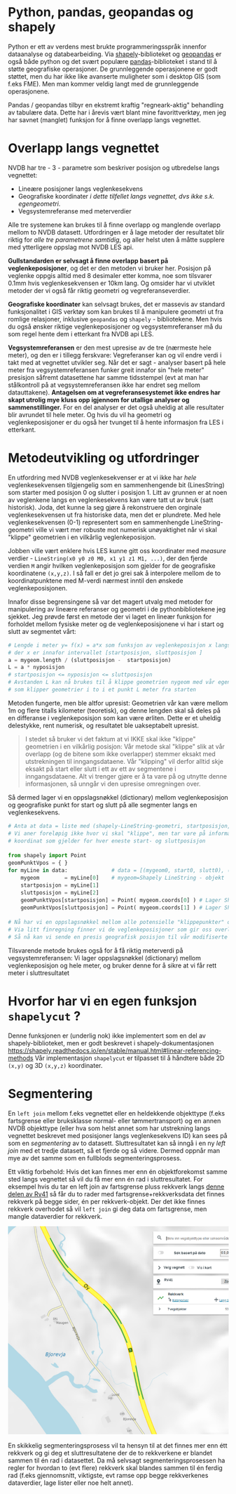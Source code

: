 # Python, pandas, geopandas og shapely 

Python er ett av verdens mest brukte programmeringsspråk innenfor dataanalyse og databearbeiding. 
Via [shapely](https://shapely.readthedocs.io)-biblioteket og [geopandas](https://geopandas.org) er også både python og det svært populære [pandas](https://pandas.pydata.org)-biblioteket i stand til å støtte
geografiske operasjoner. De grunnleggende operasjonene er godt støttet, men du har ikke like 
avanserte muligheter som i desktop GIS (som f.eks FME). Men man kommer veldig langt med de grunnleggende operasjonene. 

Pandas / geopandas tilbyr en ekstremt kraftig "regneark-aktig" behandling av tabulære data. Dette har i årevis vært blant mine favorittverktøy, men jeg har savnet (manglet) funksjon for å finne overlapp langs vegnettet. 


# Overlapp langs vegnettet

NVDB har tre - 3 - parametre som beskriver posisjon og utbredelse langs vegnettet: 

  * Lineære posisjoner langs veglenkesekvens
  * Geografiske koordinater _i dette tilfellet langs vegnettet, dvs ikke s.k. egengeometri_. 
  * Vegsystemreferanse med meterverdier 

Alle tre systemene kan brukes til å finne overlapp og manglende overlapp mellom to NVDB datasett. Utfordringen er 
å lage metoder der resultatet blir riktig for _alle tre parametrene samtidig_, og aller helst uten å måtte supplere med ytterligere oppslag mot NVDB LES api. 

**Gullstandarden er selvsagt å finne overlapp basert på veglenkeposisjoner**, og det er den metoden vi bruker her. Posisjon
på veglenke oppgis alltid med 8 desimaler etter komma, noe som tilsvarer 0.1mm hvis veglenkesekvensen er 10km lang. Og 
omsider har vi utviklet metoder der vi også får riktig geometri og vegreferanseverdier. 

**Geografiske koordinater** kan selvsagt brukes, det er massevis av standard funksjonalitet i GIS verktøy som kan brukes til å 
manipulere geometri ut fra romlige relasjoner, inklusive `geopandas` og `shapely` - bibliotekene. Men hvis du også ønsker riktige veglenkeposisjoner og vegsystemreferanser må du som regel hente dem i etterkant fra NVDB api LES. 

**Vegsystemreferansen** er den mest upresise av de tre (nærmeste hele meter), 
og den er i tillegg ferskvare: Vegreferanser kan og vil 
endre verdi i takt med at vegnettet utvikler seg. Når det er sagt - analyser basert på hele meter fra vegsystemreferansen 
funker greit innafor sin "hele meter" presisjon såfremt datasettene har samme tidsstempel 
(evt at man har stålkontroll på at vegsystemreferansen ikke har endret seg mellom datauttakene). **Antagelsen om at 
vegreferansesystemet ikke endres har skapt utrolig mye kluss opp igjennom for utallige analyser og sammenstillinger.** 
For en del analyser er det også uheldig at alle resultater blir avrundet til hele meter. Og hvis du vil ha geometri og veglenkeposisjoner er du også her tvunget til å hente informasjon fra LES i etterkant. 

# Metodeutvikling og utfordringer

En utfordring med NVDB veglenkesekvenser er at vi ikke har _*hele*_ veglenkesekvensen tilgjengelig som 
en sammenhengende bit (LinesString) 
som starter med posisjon 0 og slutter i posisjon 1. Litt av grunnen er at noen av veglenkene langs en 
veglenkesekvens kan være tatt ut av bruk (satt historisk). 
Joda, det kunne la seg gjøre å rekonstruere den orginale veglenkesekvensen ut fra historiske data, men det er plundrete. Med hele veglenkesekvensen (0-1) representert som en sammenhengde LineString-geometri ville vi vært mer robuste 
mot numerisk unøyaktighet når vi skal "klippe" geometrien i en vilkårlig veglenkeposisjon. 

Jobben ville vært enklere hvis LES kunne gitt oss 
koordinater med _measure_ verdier - `LineString(x0 y0 z0 M0, x1 y1 z1 M1, ...)`, der den fjerde verdien `M` angir hvilken veglenkeposisjon som gjelder for de geografiske koordinatene `(x,y,z)`. I så fall 
er det jo grei sak å interpolere mellom de to koordinatpunktene med M-verdi nærmest inntil den ønskede veglenkeposisjonen.  

Innafor disse begrensingene så var det magert utvalg med metoder for manipulering av lineære 
referanser og geometri i de pythonbibliotekene jeg sjekket. Jeg 
prøvde først en metode der vi laget en lineær funksjon for forholdet mellom fysiske meter 
og de veglenkeposisjonene vi har i start og slutt av segmentet vårt: 
```python
# Lengde i meter y= f(x) = a*x som funksjon av veglenkeposisjon x langs dette segmentet
# der x er innafor intervallet [startposisjon, sluttposisjon ]
a = mygeom.length / (sluttposisjon -  startposisjon)
L = a * nyposisjon 
# startposisjon <= nyposisjon <= sluttposisjon 
# Avstanden L kan nå brukes til å klippe geometrien nygeom med vår egenskrevne funksjon shapelycut, 
# som klipper geometrier i to i et punkt L meter fra starten  
```

Metoden fungerte, men ble altfor upresist: Geometrien vår kan være mellom 1m og flere titalls kilometer 
(teoretisk), og denne lengden skal så deles på en differanse i veglenkeposisjon som kan være ørliten. 
Dette er et uheldig delestykke, rent numerisk, og resultatet ble uakseptabelt upresist. 

> I stedet så bruker vi det faktum at vi IKKE skal ikke "klippe" geometrien i en vilkårlig posisjon: 
> Vår metode skal "klippe" slik at vår overlapp (og de bitene som ikke overlapper) stemmer eksakt med
> utstrekningen til inngangsdataene.  Vår "klipping" vil derfor alltid skje eksakt på start eller slutt
> i ett av ett av segmentene i inngangsdataene. Alt vi trenger gjøre er å ta vare på og utnytte denne 
> informasjonen, så unngår vi den upresise omregningen over. 

Så dermed lager vi en oppslagsnøkkel (dictionary) mellom veglenkeposisjon og geografiske punkt for 
start og slutt på alle segmenter langs en veglenkesekvens. 

```python
# Anta at data = liste med (shapely-LineString-geometri, startposisjon, sluttposisjon) langs samme veglenkesekvens
# Vi aner foreløpig ikke hvor vi skal "klippe", men tar vare på informasjon om hvilket 
# koordinat som gjelder for hver eneste start- og sluttposisjon 

from shapely import Point 
geomPunktVpos = { }
for myLine in data:              # data = [(mygeom0, start0, slutt0), (mygeom1, start1, slutt1), ... ]
    mygeom        = myLine[0]    # mygeom=Shapely LineString - objekt
    startposisjon = myLine[1]
    sluttposisjon = myLine[2] 
    geomPunktVpos[startposisjon] = Point( mygeom.coords[0] ) # Lager Shapely punkt-geometri objekt
    geomPunktVpos[sluttposisjon] = Point( mygeom.coords[1] ) # Lager Shapely punkt-geometri objekt

# Nå har vi en oppslagsnøkkel mellom alle potensielle "klippepunkter" og tilhørende geometrisk punkt (shapely)
# Via litt finregning finner vi de veglenkeposisjoner som gir oss overlapp og anti-overlapp ("til overs", left join)
# Så nå kan vi sende en presis geografisk posisjon til vår modifiserte shapelycut - funksjon.
```

Tilsvarende metode brukes også for å få riktig meterverdi på vegsystemreferansen: Vi lager oppslagsnøkkel (dictionary) mellom veglenkeposisjon og hele meter, og bruker denne for å sikre at vi får rett meter i sluttresultatet 

# Hvorfor har vi en egen funksjon `shapelycut` ?

Denne funksjonen er (underlig nok) ikke implementert som en del av shapely-biblioteket, men 
er godt beskrevet i shapely-dokumentasjonen
https://shapely.readthedocs.io/en/stable/manual.html#linear-referencing-methods 
Vår implementasjon `shapelycut` er tilpasset til å håndtere både 2D `(x,y)` og 3D `(x,y,z)` koordinater.

# Segmentering 

En `left join` mellom f.eks vegnettet eller en heldekkende objekttype (f.eks fartsgrense eller  bruksklasse normal- eller tømmertransport) og en annen NVDB objekttype (eller hva som helst annet som har utstrekning langs vegnettet beskrevet med posisjoner langs veglenkesekvens ID) kan sees på som en _segmentering_ av to datasett. Sluttresultatet kan så inngå i en ny _left join_ med et tredje datasett, så et fjerde og så videre. Dermed oppnår man mye av det samme som en fullblods segmenteringsprosess. 

Ett viktig forbehold: Hvis det kan finnes mer enn én objektforekomst samme sted langs vegnettet så vil du få mer enn én rad i sluttresultatet. For eksempel hvis du tar en left join av fartsgrense pluss rekkverk langs [denne delen av Rv41](https://vegkart.atlas.vegvesen.no/#kartlag:geodata/@129236,6547560,15/hva:!(id~5)~) så får du to rader med fartsgrense+rekkverksdata det finnes rekkverk på begge sider, én per rekkverk-objekt. Der det ikke finnes rekkverk overhodet så vil `left join` gi deg data om fartsgrense, men mangle dataverdier for rekkverk. 

![Skjermdump vegkart rekkverk på begge sider av Rv41](./pic/rekkverkRv41.png) 

En skikkelig segmenteringsprosess vil ta hensyn til at det finnes mer enn étt rekkverk og gi deg et sluttresultatene der de to rekkverkene er blandet sammen til én rad i datasettet. Da må selvsagt segmenteringsprosessen 
ha regler for hvordan to (evt flere) rekkverk skal blandes sammen til én ferdig rad (f.eks gjennomsnitt, viktigste, evt ramse opp begge rekkverkenes dataverdier, lage lister eller noe helt annet).  
